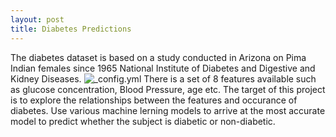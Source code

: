 ```yaml
---
layout: post
title: Diabetes Predictions
---
```


The diabetes dataset is based on a study conducted in Arizona on Pima Indian females since 1965 National Institute of Diabetes 
and Digestive and Kidney Diseases. ![_config.yml](http://www.oxfordahsn.org/wp-content/uploads/2015/07/cn-diabeties-banner-001.jpg)
There is a set of 8 features available such as glucose concentration, Blood Pressure, 
age etc. The target of this project is to explore the relationships between the features and occurance of diabetes. 
Use various machine lerning models to arrive at the most accurate model to predict whether the subject is diabetic or 
non-diabetic.
